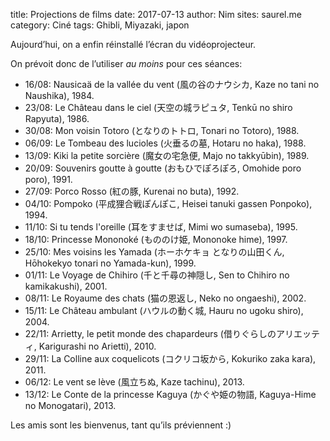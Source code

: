 title: Projections de films
date: 2017-07-13
author: Nim
sites: saurel.me
category: Ciné
tags: Ghibli, Miyazaki, japon

Aujourd’hui, on a enfin réinstallé l’écran du vidéoprojecteur.

On prévoit donc de l’utiliser *au moins* pour ces séances:

- 16/08: Nausicaä de la vallée du vent (風の谷のナウシカ, Kaze no tani no Naushika), 1984.
- 23/08: Le Château dans le ciel (天空の城ラピュタ, Tenkū no shiro Rapyuta), 1986.
- 30/08: Mon voisin Totoro (となりのトトロ, Tonari no Totoro), 1988.
- 06/09: Le Tombeau des lucioles (火垂るの墓, Hotaru no haka), 1988.
- 13/09: Kiki la petite sorcière (魔女の宅急便, Majo no takkyūbin), 1989.
- 20/09: Souvenirs goutte à goutte (おもひでぽろぽろ, Omohide poro poro), 1991.
- 27/09: Porco Rosso (紅の豚, Kurenai no buta), 1992.
- 04/10: Pompoko (平成狸合戦ぽんぽこ, Heisei tanuki gassen Ponpoko), 1994.
- 11/10: Si tu tends l'oreille (耳をすませば, Mimi wo sumaseba), 1995.
- 18/10: Princesse Mononoké (もののけ姫, Mononoke hime), 1997.
- 25/10: Mes voisins les Yamada (ホーホケキョ となりの山田くん, Hōhokekyo tonari no Yamada-kun), 1999.
- 01/11: Le Voyage de Chihiro (千と千尋の神隠し, Sen to Chihiro no kamikakushi), 2001.
- 08/11: Le Royaume des chats (猫の恩返し, Neko no ongaeshi), 2002.
- 15/11: Le Château ambulant (ハウルの動く城, Hauru no ugoku shiro), 2004.
- 22/11: Arrietty, le petit monde des chapardeurs (借りぐらしのアリエッティ, Karigurashi no Arietti), 2010.
- 29/11: La Colline aux coquelicots (コクリコ坂から, Kokuriko zaka kara), 2011.
- 06/12: Le vent se lève (風立ちぬ, Kaze tachinu), 2013.
- 13/12: Le Conte de la princesse Kaguya (かぐや姫の物語, Kaguya-Hime no Monogatari), 2013.

Les amis sont les bienvenus, tant qu’ils préviennent :)
